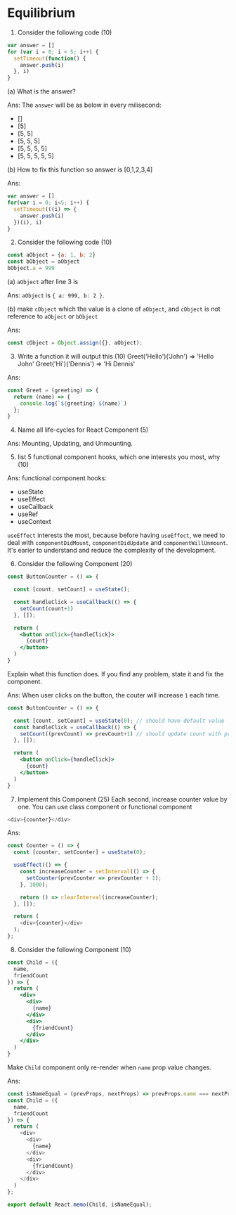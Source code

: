 # Equilibrium

1. Consider the following code (10)

```javascript
var answer = []
for (var i = 0; i < 5; i++) {
  setTimeout(function() {
    answer.push(i)
  }, i)
}
```

(a) What is the answer?

Ans:
The `answer` will be as below in every milisecond:
- []
- [5]
- [5, 5]
- [5, 5, 5]
- [5, 5, 5, 5]
- [5, 5, 5, 5, 5]

(b) How to fix this function so answer is [0,1,2,3,4]

Ans:
```javascript
var answer = []
for(var i = 0; i<5; i++) {
  setTimeout(((i) => {
    answer.push(i)
  })(i), i)
}
```


2. Consider the following code (10)
```javascript
const aObject = {a: 1, b: 2}
const bObject = aObject
bObject.a = 999
```

(a) `aObject` after line 3 is

Ans: `aObject` is `{ a: 999, b: 2 }`.

(b) make `cObject` which the value is a clone of `aObject`, and `cObject` is not reference to `aObject` or `bObject`

Ans:
```javascript
const cObject = Object.assign({}, aObject);
```


3. Write a function it will output this (10)
Greet('Hello')('John') ⇒ 'Hello John'
Greet('Hi')('Dennis') ⇒ 'Hi Dennis'

Ans:
```javascript
const Greet = (greeting) => {
  return (name) => {
    console.log(`${greeting} ${name}`)
  };
}
```


4. Name all life-cycles for React Component (5)

Ans: Mounting, Updating, and Unmounting.


5. list 5 functional component hooks, which one interests you most, why (10)

Ans: 
functional component hooks:
- useState
- useEffect
- useCallback
- useRef
- useContext

`useEffect` interests the most, because before having `useEffect`, we need to deal with `componentDidMount`, `componentDidUpdate` and `componentWillUnmount`. It's earier to understand and reduce the complexity of the development.


6. Consider the following Component (20)
```jsx
const ButtonCounter = () => {

  const [count, setCount] = useState();

  const handleClick = useCallback(() => {
    setCount(count+1)
  }, []);

  return (
    <button onClick={handleClick}>
      {count}
    </button>
  )
}
```
Explain what this function does. If you find any problem, state it and fix the component.

Ans:
When user clicks on the button, the couter will increase `1` each time.
```jsx
const ButtonCounter = () => {

  const [count, setCount] = useState(0); // should have default value
  const handleClick = useCallback(() => {
    setCount((prevCount) => prevCount+1) // should update count with previous state
  }, []);

  return (
    <button onClick={handleClick}>
      {count}
    </button>
  )
}
```


7. Implement this Component (25)
Each second, increase counter value by one. You can use class component or functional component
```javascript
<div>{counter}</div>
```
Ans:
```javascript
const Counter = () => {
  const [counter, setCounter] = useState(0);

  useEffect(() => {
    const increaseCounter = setInterval(() => {
      setCounter(prevCounter => prevCounter + 1);
    }, 1000);

    return () => clearInterval(increaseCounter);
  }, []);

  return (
    <div>{counter}</div>
  );
};
```


8. Consider the following Component (10)
```jsx
const Child = ({
  name,
  friendCount
}) => {
  return (
    <div>
      <div>
        {name}
      </div>
      <div>
        {friendCount}
      </div>
    </div>
  )
}
```
Make `Child` component only re-render when `name` prop value changes.

Ans:
```javascript
const isNameEqual = (prevProps, nextProps) => prevProps.name === nextProps.name;
const Child = ({
  name,
  friendCount
}) => {
  return (
    <div>
      <div>
        {name}
      </div>
      <div>
        {friendCount}
      </div>
    </div>
  )
};

export default React.memo(Child, isNameEqual);
```




